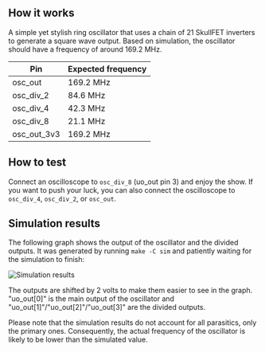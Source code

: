 <!---

This file is used to generate your project datasheet. Please fill in the information below and delete any unused
sections.

You can also include images in this folder and reference them in the markdown. Each image must be less than
512 kb in size, and the combined size of all images must be less than 1 MB.
-->

## How it works

A simple yet stylish ring oscillator that uses a chain of 21 SkullFET inverters to generate a square wave output. Based on simulation, the oscillator should have a frequency of around 169.2 MHz.

| Pin         | Expected frequency |
| ----------- | ------------------ |
| osc_out     | 169.2 MHz          |
| osc_div_2   | 84.6 MHz           |
| osc_div_4   | 42.3 MHz           |
| osc_div_8   | 21.1 MHz           |
| osc_out_3v3 | 169.2 MHz          |

## How to test

Connect an oscilloscope to `osc_div_8` (uo_out pin 3) and enjoy the show. If you want to push your luck, you can also connect the oscilloscope to `osc_div_4`, `osc_div_2`, or `osc_out`.

## Simulation results

The following graph shows the output of the oscillator and the divided outputs. It was generated by running `make -C sim` and patiently waiting for the simulation to finish:

![Simulation results](sim.png)

The outputs are shifted by 2 volts to make them easier to see in the graph. "uo_out[0]" is the main output of the oscillator and "uo_out[1]"/"uo_out[2]"/"uo_out[3]" are the divided outputs.

Please note that the simulation results do not account for all parasitics, only the primary ones. Consequently, the actual frequency of the oscillator is likely to be lower than the simulated value.
